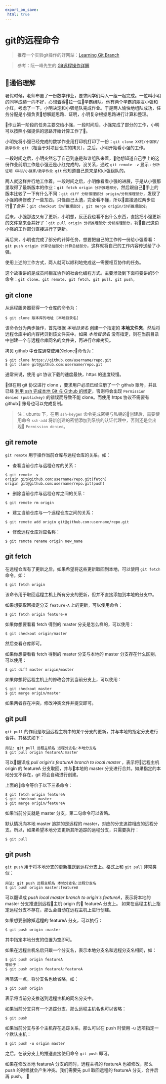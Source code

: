 ```yaml
---
export_on_save:
 html: true
---
```

# git的远程命令

> 推荐一个实验git操作的好网站：[Learning Git Branch](https://learngitbranching.js.org/?NODEMO)

> 参考：阮一峰先生的 [Git远程操作详解](http://www.ruanyifeng.com/blog/2014/06/git_remote.html)

## 通俗理解

暑假时候，老师布置了一份数学作业，要求同学们两人一组一起完成。一位叫小明的同学成绩一向不好，心想着得拉一位学霸组队。他有两个学霸的朋友小强和小红，考虑了一下，小明决定和小强组队完成作业。于是两人愉快地组队成功，任务分配是小强负责想解题思路、证明，小明复杂根据思路进行计算和整理。

作业第一阶段的任务主要交给小强，一段时间后，小强完成了部分的工作，小明可以按照小强提供的思路开始计算工作了。

小明先将小强已经完成的数学作业用打印机打印了一份：`git clone XX村/小强家/数学作业.git`（相当于对项目仓库的拷贝），之后，小明开始看小强的工作。

一段时间之后，小明突然忘了自己到底是和谁组队来着，他想知道自己手上的这份作业前期工作是小强还是小红完成的，没关系，通过 `git remote -v` 显示 : `分析证明 XX村/小强家/数学作业.git` 他知道自己原来是和小强组队的。

两人就这样并行地工作着。一段时间之后，小明像看看小强的进展，于是从小强那里取得了最新版本的作业：`git fetch origin 分析推理部分`，然后跟自己手上的版本比较了一下有什么不同：`git diff 分析推理部分 origin/分析推理部分`，发现了小强的确修改了一些东西，只怪自己太渣，完全看不懂，所以直接通过两步进行了合并：`git checkout 分析推理部分` ，`git merge origin/分析推理部分`。

后来，小强那边又有了更新，小明想，反正我也看不出什么东西，直接把小强更新的文件拿来合并好了：`git pull origin 分析推理部分:分析推理部分`，将自己这边小强的工作部分直接进行了更新。

再后来，小明也完成了部分的计算任务，想要把自己的工作传一份给小强看看：`git push origin 计算总结部分:计算总结部分`，这样就将自己的工作内容传送给了小强。

使用上述的工作方式，两人就可以顺利地完成这一需要相互协作的任务。

这个故事讲的是成员间相互协作的社会化编程方式。主要涉及到下面将要讲的5个命令：`git clone`、`git remote`、`git fetch`、`git pull`、`git push`。

## git clone

从远程服务器获得一个仓库的命令为：
```git
$ git clone 版本库的地址 [本地目录名]
```
该命令分为两步操作，首先根据 *本地目录名* 创建一个指定的 **本地文件夹**，然后将远程仓库中的内容拷贝到该文件夹中。如果 *本地目录名* 没有指定，则在当前目录中创建一个与远程仓库同名的文件夹，再进行仓库拷贝。

拷贝 github 中仓库通常使用的clone命令为：
```git
$ git clone https://github.com/username/repo.git
$ git clone git@github.com:username/repo.git
```
通常来说，使用 git 协议下载的速度最快，https 的速度较慢。

但在用 git 协议进行 clone ，要求用户必须已经注册了一个 github 账号，并且已经 [利用 ssh 完成本地 Git 与 Github 的绑定](http://blog.csdn.net/qq_35246620/article/details/69061355)，否则将会出现 `Permission denied (publickey)` 的错误而导致不能 clone。而使用 https 协议不需要有 github 账号也可以完成复制。
> 注：ubuntu 下，在用 `ssh-keygen` 命令完成密钥与私钥的创建后，需要使用命令 `ssh-add` 将新创建的密钥添加到系统的认证代理中，否则还是会出现 `Permission denied`。

## git remote

`git remote` 用于操作当前仓库与远程仓库的关系。如：

- 查看当前仓库与远程仓库的关系：
```git
$ git remote -v
origin git@github.com:username/repo.git(fetch)
origin git@github.com:username/repo.git(push)
```

- 删除当前仓库与远程仓库之间的关系：
```git
$ git remote rm origin
```

- 建立当前仓库与一个远程仓库之间的关系：
```git
$ git remote add origin git@github.com:username/repo.git
```

- 修改远程仓库对应名称：
```git
$ git remote rename origin new_name
```

## git fetch

在远程仓库有了更新之后，如果希望将这些更新取回到本地，可以使用 `git fetch` 命令，如：
```git
$ git fetch origin
```
该命令用于取回远程主机上所有分支的更新，但并不直接添加到本地的分支中。

如果想要取回指定分支 `feature-A` 上的更新，可以使用命令：
```git
$ git fetch origin feature-A
```

如果你想要看看 fetch 得到的 master 分支是怎么样的，可以使用：
```git
$ git checkout origin/master
```
然后查看仓库即可。

如果你想要看看 fetch 得到的 master 分支与本地的 master 分支存在什么区别，可以使用：
```git
$ git diff master origin/master
```

如果你想将远程主机上的修改合并到当前分支上，可以使用：
```git
$ git checkout master
$ git merge origin/master
```
如果两者存在冲突，修改冲突文件并提交即可。

## git pull

`git pull` 的作用是取回远程主机中的某个分支的更新，并与本地的指定分支进行合并。其格式如下：
```git
用法: git pull 远程主机名 远程分支名:本地分支名
$ git pull origin featureA:master
```
可以翻译成 *pull origin's featureA branch to local master* ，表示将远程主机 origin 的 featureA 分支取回，并与本地的 master 分支进行合并。如果指定的本地分支不存在，git 将会自动进行创建。

上面的命令等价于以下三条命令：
```git
$ git fetch origin featureA
$ git checkout master
$ git merge origin/featureA
```

如果当前分支就是 master 分支，第二句命令可以省略。

默认情况向本地 master 追踪的是远程的 master，对应的分支追踪相应的远程分支。所以，如果希望本地分支更新其所追踪的远程分支，只需要执行：
```git
$ git pull
```

## git push

`git push` 用于将本地分支的更新推送到远程分支上。格式上和 `git pull` 非常类似：
```git
用法: git push 远程主机名 本地分支名:远程分支名
$ git push origin master:featureA
```
可以翻译成 *push local master branch to origin's featureA*，表示将本地的 master 分支推送到远程主机 origin 的 featureA 分支上。 如果在远程主机上指定远程分支不存在，那么会自动在远程主机上进行创建。

如果想要删除掉远程的 featureA 分支，可以执行：
```git
$ git push origin :master
```
其中指定本地分支的位置为空即可。

如果在远程主机名后只跟一个分支名，表示本地分支名和远程分支名相同，如：
```git
$ git push origin featureA
等价于：
$ git push origin featureA:featureA
```

再简洁一点，将分支名也给省略，如：
```git
$ git push origin
```
表示将当前分支推送到远程主机的同名分支中。

如果当前分支只有一个追踪分支，那么远程主机名也可以省略：
```git
$ git push
```

如果当前分支与多个主机存在追踪关系，那么可以在 push 时使用 -u 选项指定一个默认主机：
```git
$ git push -u origin master
```
之后，在该分支上的推送直接使用命令 `git push` 即可。

如果在修改本地 featureA 分支的同时，远程主机的 featureA 也被修改，那么 push 的时候就会产生冲突。我们需要先 pull 取回远程的 featureA 分支，合并后再 push。

